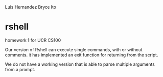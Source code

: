 Luis Hernandez
Bryce Ito

# rshell
homework 1 for UCR CS100

Our version of Rshell can execute single commands,
with or without comments. it has implemented an exit
function for returning from the script.

We do not have a working version that is able to parse
multiple arguments from a prompt. 


